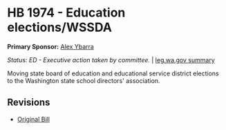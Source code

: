 # HB 1974 - Education elections/WSSDA
**Primary Sponsor:** [Alex Ybarra](/person/leg/ybarra_al.md)

*Status: ED - Executive action taken by committee.* | [leg.wa.gov summary](https://app.leg.wa.gov/billsummary?BillNumber=1974&Year=2021)

Moving state board of education and educational service district elections to the Washington state school directors' association.

## Revisions
* [Original Bill](1/)